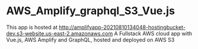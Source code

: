 # AWS_Amplify_graphql_S3_Vue.js

This app is hosted at http://amplifyapp-20210810134048-hostingbucket-dev.s3-website.us-east-2.amazonaws.com
A Fullstack AWS cloud app with Vue.js, AWS Amplify and GraphQL, hosted and deployed on AWS S3
